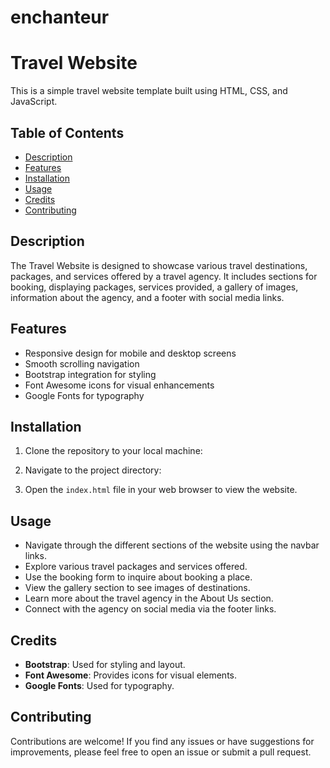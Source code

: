 # enchanteur
# Travel Website

This is a simple travel website template built using HTML, CSS, and JavaScript.

## Table of Contents

- [Description](#description)
- [Features](#features)
- [Installation](#installation)
- [Usage](#usage)
- [Credits](#credits)
- [Contributing](#contributing)

## Description

The Travel Website is designed to showcase various travel destinations, packages, and services offered by a travel agency. It includes sections for booking, displaying packages, services provided, a gallery of images, information about the agency, and a footer with social media links.

## Features

- Responsive design for mobile and desktop screens
- Smooth scrolling navigation
- Bootstrap integration for styling
- Font Awesome icons for visual enhancements
- Google Fonts for typography

## Installation

1. Clone the repository to your local machine:


2. Navigate to the project directory:


3. Open the `index.html` file in your web browser to view the website.

## Usage

- Navigate through the different sections of the website using the navbar links.
- Explore various travel packages and services offered.
- Use the booking form to inquire about booking a place.
- View the gallery section to see images of destinations.
- Learn more about the travel agency in the About Us section.
- Connect with the agency on social media via the footer links.

## Credits

- **Bootstrap**: Used for styling and layout.
- **Font Awesome**: Provides icons for visual elements.
- **Google Fonts**: Used for typography.
  
## Contributing

Contributions are welcome! If you find any issues or have suggestions for improvements, please feel free to open an issue or submit a pull request.

